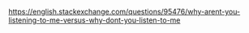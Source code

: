 https://english.stackexchange.com/questions/95476/why-arent-you-listening-to-me-versus-why-dont-you-listen-to-me